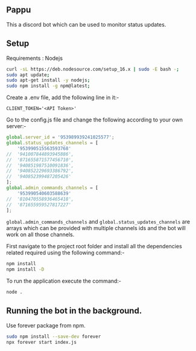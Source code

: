## Pappu

This a discord bot which can be used to monitor status updates.


## Setup

Requirements : Nodejs
```bash
curl -sL https://deb.nodesource.com/setup_16.x | sudo -E bash -;
sudo apt update;
sudo apt-get install -y nodejs;
sudo npm install -g npm@latest;
```
Create a .env file, add the following line in it:-
```
CLIENT_TOKEN='<API Token>'
```
Go to the config.js file and change the following according to your own server:-
```js
global.server_id = '953989939241025577';
global.status_updates_channels = [
	'953990515563593768'
// 	'941007844893945886',
// 	'871655871577456710',
// 	'940851987510091836',
// 	'940852229693386792',
// 	'940852399487205426'
];
global.admin_commands_channels = [
	'953990540603588639'
// 	'810470558936465418',
// 	'871655959527817227'
];
```
`global.admin_commands_channels` and `global.status_updates_channels` are arrays which can be provided with multiple channels ids and the bot will work on all those channels.

First navigate to the project root folder and install all the dependencies related required using the following command:-
```bash
npm install
npm install -D
```

To run the application execute the command:-
```bash
node .
```

## Running the bot in the background.

Use forever package from npm.


```bash
sudo npm install --save-dev forever
npx forever start index.js
```
